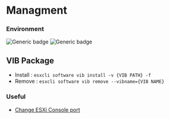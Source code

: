 # Managment
### Environment
![Generic badge](https://img.shields.io/badge/vSphere_Hypervisor(EXSi)-7.0-green.svg)
![Generic badge](https://img.shields.io/badge/Chipset-SuperMicro_C621-green.svg)

## VIB Package
  - Install : `esxcli software vib install -v {VIB PATH} -f`
  - Remove : `esxcli software vib remove --vibname={VIB NAME}`

### Useful 
  - [Change ESXi Console port](https://isulnara.com/wp/archives/2445)

##
